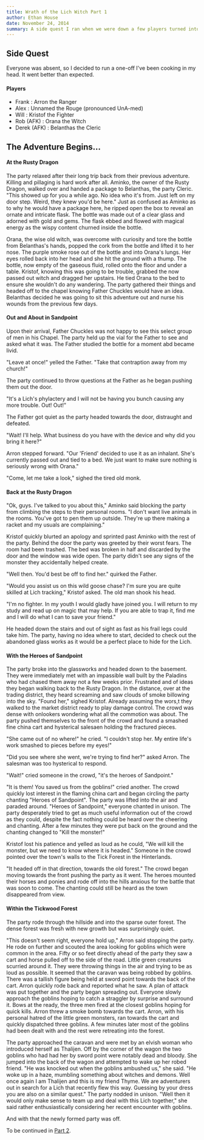 ```yaml
---
title: Wrath of the Lich Witch Part 1
author: Ethan House
date: November 24, 2014
summary: A side quest I ran when we were down a few players turned into one of the more exciting game's I've GM'ed.
---
```


## Side Quest

Everyone was absent, so I decided to run a one-off I've been cooking in my head. It went better than expected.

#### Players

 - Frank : Arron the Ranger
 - Alex : Unnamed the Rouge (pronounced UnA-med)
 - Will : Kristof the Fighter
 - Rob (AFK) : Orana the Witch
 - Derek (AFK) : Belanthas the Cleric

## The Adventure Begins...

#### At the Rusty Dragon

The party relaxed after their long trip back from their previous adventure.
Killing and pillaging is hard work after all. Aminko, the owner of the Rusty
Dragon, walked over and handed a package to Belanthas, the party Cleric. "This
showed up for you a while ago. No idea who it's from. Just left on my door step.
Weird, they knew you'd be here." Just as confused as Aminko as to why he would
have a package here, he ripped open the box to reveal an ornate and intricate
flask. The bottle was made out of a clear glass and adorned with gold and gems.
The flask ebbed and flowed with magical energy as the wispy content churned
inside the bottle.

Orana, the wise old witch, was overcome with curiosity and tore the bottle from
Belanthas's hands, popped the cork from the bottle and lifted it to her nose.
The purple smoke rose out of the bottle and into Orana's lungs. Her eyes rolled
back into her head and she hit the ground with a thump. The bottle, now empty of
the gaseous fluid, rolled onto the floor and under a table. Kristof, knowing
this was going to be trouble, grabbed the now passed out witch and dragged her
upstairs. He tied Orana to the bed to ensure she wouldn't do any wandering. The
party gathered their things and headed off to the chapel knowing Father Chuckles
would have an idea. Belanthas decided he was going to sit this adventure out and
nurse his wounds from the previous few days.

#### Out and About in Sandpoint
Upon their arrival, Father Chuckles was not happy to see this select group of
men in his Chapel. The party held up the vial for the Father to see and asked
what it was. The Father studied the bottle for a moment abd became livid.

"Leave at once!" yelled the Father. "Take that contraption away from my church!"

The party continued to throw questions at the Father as he began pushing them
out the door.

"It's a Lich's phylactery and I will not be having you bunch causing any more
trouble. Out! Out!"

The Father got quiet as the party headed towards the door, distraught and
defeated.

"Wait! I'll help. What business do you have with the device and why did you
bring it here?"

Arron stepped forward. "Our 'Friend' decided to use it as an inhalant. She's
currently passed out and tied to a bed. We just want to make sure nothing is
seriously wrong with Orana."

"Come, let me take a look," sighed the tired old monk.

#### Back at the Rusty Dragon

"Ok, guys. I've talked to you about this," Aminko said blocking the party from
climbing the steps to their personal rooms. "I don't want live animals in the
rooms. You've got to pen them up outside. They're up there making a racket and
my usuals are complaining."

Kristof quickly blurted an apology and sprinted past Aminko with the rest of the
party. Behind the door the party was greeted by their worst fears. The room had
been trashed. The bed was broken in half and discarded by the door and the
window was wide open. The party didn't see any signs of the monster they
accidentally helped create.

"Well then. You'd best be off to find her." quirked the Father.

"Would you assist us on this wild goose chase? I'm sure you are quite skilled at
Lich tracking," Kristof asked. The old man shook his head.

"I'm no fighter. In my youth I would gladly have joined you. I will return to my
study and read up on magic that may help. If you are able to trap it, find me
and I will do what I can to save your friend."

He headed down the stairs and out of sight as fast as his frail legs could take
him. The party, having no idea where to start, decided to check out the
abandoned glass works as it would be a perfect place to hide for the Lich.

#### With the Heroes of Sandpoint

The party broke into the glassworks and headed down to the basement. They were
immediately met with an impassible wall built by the Paladins who had chased
them away not a few weeks prior. Frustrated and of ideas they began walking back
to the Rusty Dragon. In the distance, over at the trading district, they heard
screaming and saw clouds of smoke billowing into the sky. "Found her," sighed
Kristof. Already assuming the wors,t they walked to the market district ready to
play damage control. The crowd was dense with onlookers wondering what all the
commotion was about. The party pushed themselves to the front of the crowd and
found a smashed fine china cart and hysterical salesaen holding the fractured
pieces.

"She came out of no where!" he cried. "I couldn't stop her. My entire life's
work smashed to pieces before my eyes!"

"Did you see where she went, we're trying to find her?" asked Arron. The
salesman was too hysterical to respond.

"Wait!" cried someone in the crowd, "it's the heroes of Sandpoint."

"It is them! You saved us from the goblins!" cried another. The crowd quickly
lost interest in the flaming china cart and began circling the party chanting
"Heroes of Sandpoint". The party was lifted into the air and paraded around.
"Heroes of Sandpoint," everyone chanted in unison. The party desperately tried
to get as much useful information out of the crowd as they could, despite the
fact nothing could be heard over the cheering and chanting. After a few minutes
they were put back on the ground and the chanting changed to "Kill the monster!"

Kristof lost his patience and yelled as loud as he could, "We will kill the
monster, but we need to know where it is headed." Someone in the crowd pointed
over the town's walls to the Tick Forest in the Hinterlands.

"It headed off in that direction, towards the old forest." The crowd began
moving towards the front pushing the party as it went. The heroes mounted their
horses and ponies and rode off into the hills anxious for the battle that was
soon to come. The chanting could still be heard as the town disappeared from
view.

#### Within the Tickwood Forest

The party rode through the hillside and into the sparse outer forest. The dense
forest was fresh with new growth but was surprisingly quiet.

"This doesn't seem right, everyone hold up," Arron said stopping the party. He
rode on further and scouted the area looking for goblins which were common in
the area. Fifty or so feet directly ahead of the party they saw a cart and horse
pulled off to the side of the road. Little green creatures scurried around it.
They were throwing things in the air and trying to be as loud as possible. It
seemed that the caravan was being robbed by goblins. There was a tallish figure
being held at sword point towards the back of the cart. Arron quickly rode back
and reported what he saw. A plan of attack was put together and the party began
spreading out. Everyone slowly approach the goblins hoping to catch a straggler
by surprise and surround it. Bows at the ready, the three men fired at the
closest goblins hoping for quick kills. Arron threw a smoke bomb towards the
cart. Arron, with his personal hatred of the little green monsters, ran towards
the cart and quickly dispatched three goblins. A few minutes later most of the
goblins had been dealt with and the rest were retreating into the forest.

The party approached the caravan and were met by an elvish woman who introduced
herself as Thalijen. Off by the corner of the wagon the two goblins who had had
her by sword point were notably dead and bloody. She jumped into the back of the
wagon and attempted to wake up her robed friend. "He was knocked out when the
goblins ambushed us," she said. "He woke up in a haze, mumbling something about
witches and demons. Well once again I am Thalijen and this is my friend Thyme.
We are adventurers out in search for a Lich that recently flew this way.
Guessing by your dress you are also on a similar quest." The party nodded in
unison. "Well then it would only make sense to team up and deal with this Lich
together," she said rather enthusiastically considering her recent encounter
with goblins.

And with that the newly formed party was off.

To be continued in [Part 2](/posts/wrath-of-the-lich-witch-part-2.html).
